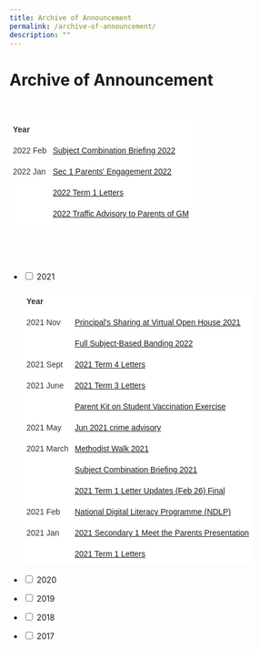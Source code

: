 ```yaml
---
title: Archive of Announcement
permalink: /archive-of-announcement/
description: ""
---
```

<h1><b>Archive of Announcement</b></h1>
<br>
<table style="border-collapse:collapse;border-spacing:0" class="tg"><thead><tr><th style="background-color:#FFF;border-color:#ffffff;border-style:solid;border-width:1px;color:#333333;font-family:Arial, sans-serif;font-size:14px;font-weight:bold;overflow:hidden;padding:10px 5px;text-align:left;vertical-align:top;word-break:normal"><span style="font-weight:bold">Year</span></th><th style="background-color:#FFF;border-color:#ffffff;border-style:solid;border-width:1px;color:#333333;font-family:Arial, sans-serif;font-size:14px;font-weight:normal;overflow:hidden;padding:10px 5px;text-align:left;vertical-align:middle;word-break:normal"></th></tr></thead><tbody><tr><td style="background-color:#FFF;border-color:#ffffff;border-style:solid;border-width:1px;color:#333333;font-family:Arial, sans-serif;font-size:14px;overflow:hidden;padding:10px 5px;text-align:left;vertical-align:middle;word-break:normal">2022 Feb</td><td style="background-color:#FFF;border-color:#ffffff;border-style:solid;border-width:1px;color:#333333;font-family:Arial, sans-serif;font-size:14px;overflow:hidden;padding:10px 5px;text-align:left;vertical-align:top;word-break:normal"><a href="https://staging.dnskg7mp0u9ot.amplifyapp.com/curriculum/subject-combination-briefing-2022/" target="_blank" rel="noopener noreferrer"><span style="text-decoration:none;background-color:transparent">Subject Combination Briefing 2022</span></a></td></tr><tr><td style="background-color:#FFF;border-color:#ffffff;border-style:solid;border-width:1px;color:#333333;font-family:Arial, sans-serif;font-size:14px;overflow:hidden;padding:10px 5px;text-align:left;vertical-align:middle;word-break:normal">2022 Jan</td><td style="background-color:#FFF;border-color:#ffffff;border-style:solid;border-width:1px;color:#333333;font-family:Arial, sans-serif;font-size:14px;overflow:hidden;padding:10px 5px;text-align:left;vertical-align:top;word-break:normal"><a href="https://staging.dnskg7mp0u9ot.amplifyapp.com/sec-1-parents-engagement-session-2022/" target="_blank" rel="noopener noreferrer"><span style="text-decoration:none;background-color:transparent">Sec 1 Parents' Engagement 2022</span></a></td></tr><tr><td style="background-color:#FFF;border-color:#ffffff;border-style:solid;border-width:1px;color:#333333;font-family:Arial, sans-serif;font-size:14px;overflow:hidden;padding:10px 5px;text-align:left;vertical-align:middle;word-break:normal"></td><td style="background-color:#FFF;border-color:#ffffff;border-style:solid;border-width:1px;color:#333333;font-family:Arial, sans-serif;font-size:14px;overflow:hidden;padding:10px 5px;text-align:left;vertical-align:top;word-break:normal"><a href="https://staging.dnskg7mp0u9ot.amplifyapp.com/2022-term-1-letters/" target="_blank" rel="noopener noreferrer"><span style="text-decoration:none;background-color:transparent">2022 Term 1 Letters</span></a></td></tr><tr><td style="background-color:#FFF;border-color:#ffffff;border-style:solid;border-width:1px;color:#333333;font-family:Arial, sans-serif;font-size:14px;overflow:hidden;padding:10px 5px;text-align:left;vertical-align:middle;word-break:normal"></td><td style="background-color:#FFF;border-color:#ffffff;border-style:solid;border-width:1px;color:#333333;font-family:Arial, sans-serif;font-size:14px;overflow:hidden;padding:10px 5px;text-align:left;vertical-align:top;word-break:normal"><a href="/files/Traffic-Advisory-2022.pdf" target="_blank" rel="noopener noreferrer"><span style="text-decoration:none;background-color:transparent">2022 Traffic Advisory to Parents of GM</span></a></td></tr></tbody></table>
<br>
<br>
<br>
<ul class="jekyllcodex_accordion">
  <li>
    <input type="checkbox" id="accordion1">
    <label for="accordion1">2021</label>
    <div>
			<p><table style="border-collapse:collapse;border-spacing:0" class="tg"><thead><tr><th style="background-color:#FFF;border-color:#ffffff;border-style:solid;border-width:1px;color:#333333;font-family:Arial, sans-serif;font-size:14px;font-weight:bold;overflow:hidden;padding:10px 5px;text-align:left;vertical-align:top;word-break:normal"><span style="font-weight:bold">Year</span></th><th style="background-color:#FFF;border-color:#ffffff;border-style:solid;border-width:1px;color:#333333;font-family:Arial, sans-serif;font-size:14px;font-weight:normal;overflow:hidden;padding:10px 5px;text-align:left;vertical-align:middle;word-break:normal"></th></tr></thead><tbody><tr><td style="background-color:#FFF;border-color:#ffffff;border-style:solid;border-width:1px;color:#333333;font-family:Arial, sans-serif;font-size:14px;overflow:hidden;padding:10px 5px;text-align:left;vertical-align:middle;word-break:normal">2021 Nov</td><td style="background-color:#FFF;border-color:#ffffff;border-style:solid;border-width:1px;color:#333333;font-family:Arial, sans-serif;font-size:14px;overflow:hidden;padding:10px 5px;text-align:left;vertical-align:top;word-break:normal"><a href="https://geylangmethodistsec.moe.edu.sg/wp-content/uploads/2021/11/Principals-Sharing-at-Open-House-2021.pdf" target="_blank" rel="noopener noreferrer"><span style="text-decoration:none;background-color:transparent">Principal's Sharing at Virtual Open House 2021</span></a></td></tr><tr><td style="background-color:#FFF;border-color:#ffffff;border-style:solid;border-width:1px;color:#333333;font-family:Arial, sans-serif;font-size:14px;overflow:hidden;padding:10px 5px;text-align:left;vertical-align:middle;word-break:normal"></td><td style="background-color:#FFF;border-color:#ffffff;border-style:solid;border-width:1px;color:#333333;font-family:Arial, sans-serif;font-size:14px;overflow:hidden;padding:10px 5px;text-align:left;vertical-align:top;word-break:normal"><a href="https://staging.dnskg7mp0u9ot.amplifyapp.com/students/full-subject-based-banding-fsbb/" target="_blank" rel="noopener noreferrer"><span style="text-decoration:none;background-color:transparent">Full Subject-Based Banding 2022</span></a></td></tr><tr><td style="background-color:#FFF;border-color:#ffffff;border-style:solid;border-width:1px;color:#333333;font-family:Arial, sans-serif;font-size:14px;overflow:hidden;padding:10px 5px;text-align:left;vertical-align:middle;word-break:normal">2021 Sept</td><td style="background-color:#FFF;border-color:#ffffff;border-style:solid;border-width:1px;color:#333333;font-family:Arial, sans-serif;font-size:14px;overflow:hidden;padding:10px 5px;text-align:left;vertical-align:top;word-break:normal"><a href="https://staging.dnskg7mp0u9ot.amplifyapp.com/2021-term-4-letters/" target="_blank" rel="noopener noreferrer"><span style="text-decoration:none;background-color:transparent">2021 Term 4 Letters</span></a></td></tr><tr><td style="background-color:#FFF;border-color:#ffffff;border-style:solid;border-width:1px;color:#333333;font-family:Arial, sans-serif;font-size:14px;overflow:hidden;padding:10px 5px;text-align:left;vertical-align:middle;word-break:normal">2021 June</td><td style="background-color:#FFF;border-color:#ffffff;border-style:solid;border-width:1px;color:#333333;font-family:Arial, sans-serif;font-size:14px;overflow:hidden;padding:10px 5px;text-align:left;vertical-align:top;word-break:normal"><a href="https://geylangmethodistsec.moe.edu.sg/2021-term-3-letters/" target="_blank" rel="noopener noreferrer"><span style="text-decoration:none;background-color:transparent">2021 Term 3 Letters</span></a></td></tr><tr><td style="background-color:#FFF;border-color:#ffffff;border-style:solid;border-width:1px;color:#333333;font-family:Arial, sans-serif;font-size:14px;overflow:hidden;padding:10px 5px;text-align:left;vertical-align:middle;word-break:normal"></td><td style="background-color:#FFF;border-color:#ffffff;border-style:solid;border-width:1px;color:#333333;font-family:Arial, sans-serif;font-size:14px;overflow:hidden;padding:10px 5px;text-align:left;vertical-align:top;word-break:normal"><a href="https://geylangmethodistsec.moe.edu.sg/wp-content/uploads/2021/06/Parent-Kit-on-Student-Vaccination-Exercise.pdf" target="_blank" rel="noopener noreferrer"><span style="text-decoration:none;background-color:transparent">Parent Kit on Student Vaccination Exercise</span></a></td></tr><tr><td style="background-color:#FFF;border-color:#ffffff;border-style:solid;border-width:1px;color:#333333;font-family:Arial, sans-serif;font-size:14px;overflow:hidden;padding:10px 5px;text-align:left;vertical-align:middle;word-break:normal">2021 May</td><td style="background-color:#FFF;border-color:#ffffff;border-style:solid;border-width:1px;color:#333333;font-family:Arial, sans-serif;font-size:14px;overflow:hidden;padding:10px 5px;text-align:left;vertical-align:top;word-break:normal"><a href="https://geylangmethodistsec.moe.edu.sg/wp-content/uploads/2021/05/Jun-2021-crime-advisory.pdf" target="_blank" rel="noopener noreferrer"><span style="text-decoration:none;background-color:transparent">Jun 2021 crime advisory</span></a></td></tr><tr><td style="background-color:#FFF;border-color:#ffffff;border-style:solid;border-width:1px;color:#333333;font-family:Arial, sans-serif;font-size:14px;overflow:hidden;padding:10px 5px;text-align:left;vertical-align:middle;word-break:normal">2021 March</td><td style="background-color:#FFF;border-color:#ffffff;border-style:solid;border-width:1px;color:#333333;font-family:Arial, sans-serif;font-size:14px;overflow:hidden;padding:10px 5px;text-align:left;vertical-align:top;word-break:normal"><a href="https://geylangmethodistsec.moe.edu.sg/methodist-walk-2021/" target="_blank" rel="noopener noreferrer"><span style="text-decoration:none;background-color:transparent">Methodist Walk 2021</span></a></td></tr><tr><td style="background-color:#FFF;border-color:#ffffff;border-style:solid;border-width:1px;color:#333333;font-family:Arial, sans-serif;font-size:14px;overflow:hidden;padding:10px 5px;text-align:left;vertical-align:middle;word-break:normal"></td><td style="background-color:#FFF;border-color:#ffffff;border-style:solid;border-width:1px;color:#333333;font-family:Arial, sans-serif;font-size:14px;overflow:hidden;padding:10px 5px;text-align:left;vertical-align:top;word-break:normal"><a href="https://geylangmethodistsec.moe.edu.sg/subject-combination-briefing-2021/" target="_blank" rel="noopener noreferrer"><span style="text-decoration:none;background-color:transparent">Subject Combination Briefing 2021</span></a></td></tr><tr><td style="background-color:#FFF;border-color:#ffffff;border-style:solid;border-width:1px;color:#333333;font-family:Arial, sans-serif;font-size:14px;overflow:hidden;padding:10px 5px;text-align:left;vertical-align:middle;word-break:normal"></td><td style="background-color:#FFF;border-color:#ffffff;border-style:solid;border-width:1px;color:#333333;font-family:Arial, sans-serif;font-size:14px;overflow:hidden;padding:10px 5px;text-align:left;vertical-align:top;word-break:normal"><a href="https://geylangmethodistsec.moe.edu.sg/wp-content/uploads/2021/03/2021-Term-1-Letter-Updates-Feb-26-Final.pdf" target="_blank" rel="noopener noreferrer"><span style="text-decoration:none;background-color:transparent">2021 Term 1 Letter Updates (Feb 26) Final</span></a></td></tr><tr><td style="background-color:#FFF;border-color:#ffffff;border-style:solid;border-width:1px;color:#333333;font-family:Arial, sans-serif;font-size:14px;overflow:hidden;padding:10px 5px;text-align:left;vertical-align:middle;word-break:normal">2021 Feb</td><td style="background-color:#FFF;border-color:#ffffff;border-style:solid;border-width:1px;color:#333333;font-family:Arial, sans-serif;font-size:14px;overflow:hidden;padding:10px 5px;text-align:left;vertical-align:top;word-break:normal"><a href="https://geylangmethodistsec.moe.edu.sg/national-digital-literacy-programme/" target="_blank" rel="noopener noreferrer"><span style="text-decoration:none;background-color:transparent">National Digital Literacy Programme (NDLP)</span></a></td></tr><tr><td style="background-color:#FFF;border-color:#ffffff;border-style:solid;border-width:1px;color:#333333;font-family:Arial, sans-serif;font-size:14px;overflow:hidden;padding:10px 5px;text-align:left;vertical-align:middle;word-break:normal">2021 Jan</td><td style="background-color:#FFF;border-color:#ffffff;border-style:solid;border-width:1px;color:#333333;font-family:Arial, sans-serif;font-size:14px;overflow:hidden;padding:10px 5px;text-align:left;vertical-align:top;word-break:normal"><a href="https://geylangmethodistsec.moe.edu.sg/wp-content/uploads/2021/01/2021-Secondary-1-Meet-the-Parents-Presentation.pdf" target="_blank" rel="noopener noreferrer"><span style="text-decoration:none;background-color:transparent">2021 Secondary 1 Meet the Parents Presentation</span></a></td></tr><tr><td style="background-color:#FFF;border-color:#ffffff;border-style:solid;border-width:1px;color:#333333;font-family:Arial, sans-serif;font-size:14px;overflow:hidden;padding:10px 5px;text-align:left;vertical-align:middle;word-break:normal"></td><td style="background-color:#FFF;border-color:#ffffff;border-style:solid;border-width:1px;color:#333333;font-family:Arial, sans-serif;font-size:14px;overflow:hidden;padding:10px 5px;text-align:left;vertical-align:top;word-break:normal"><a href="https://geylangmethodistsec.moe.edu.sg/2021-term-1-letters/" target="_blank" rel="noopener noreferrer"><span style="text-decoration:none;background-color:transparent">2021 Term 1 Letters</span></a></td></tr></tbody></table></p>
    </div>
	</li>
  <li>
    <input type="checkbox" id="accordion2">
    <label for="accordion2">2020</label>
    <div>
			<p></p>
    </div>
	</li>
	  <li>
    <input type="checkbox" id="accordion3">
    <label for="accordion3">2019</label>
    <div>
			<p></p>
    </div>
	</li>
	  <li>
    <input type="checkbox" id="accordion4">
    <label for="accordion4">2018</label>
    <div>
			<p></p>
    </div>
	</li>
  <li>
    <input type="checkbox" id="accordion5">
    <label for="accordion5">2017</label>
    <div>
			<p></p>
			</div>
	</li>
</ul>
